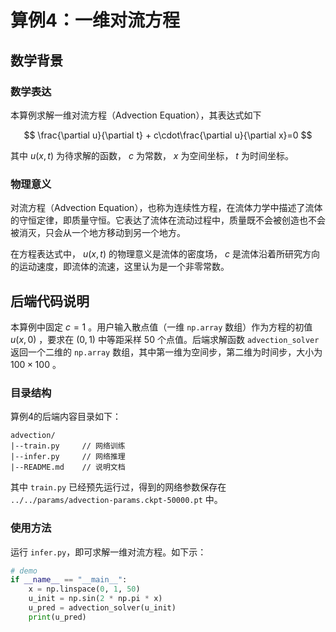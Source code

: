 # 算例4：一维对流方程

## 数学背景

### 数学表达

本算例求解一维对流方程（Advection Equation），其表达式如下

$$
\frac{\partial u}{\partial t} + c\cdot\frac{\partial u}{\partial x}=0
$$

其中 $u(x,t)$ 为待求解的函数， $c$ 为常数， $x$ 为空间坐标， $t$ 为时间坐标。

### 物理意义

对流方程（Advection Equation），也称为连续性方程，在流体力学中描述了流体的守恒定律，即质量守恒。它表达了流体在流动过程中，质量既不会被创造也不会被消灭，只会从一个地方移动到另一个地方。

在方程表达式中， $u(x, t)$ 的物理意义是流体的密度场， $c$ 是流体沿着所研究方向的运动速度，即流体的流速，这里认为是一个非零常数。

## 后端代码说明

本算例中固定 $c=1$ 。用户输入散点值（一维 `np.array` 数组）作为方程的初值 $u(x, 0)$ ，要求在 $(0, 1)$ 中等距采样 50 个点值。后端求解函数 `advection_solver` 返回一个二维的 `np.array` 数组，其中第一维为空间步，第二维为时间步，大小为 $100\times 100$ 。

### 目录结构

算例4的后端内容目录如下：
```
advection/
|--train.py     // 网络训练
|--infer.py     // 网络推理
|--README.md    // 说明文档
```
其中 `train.py` 已经预先运行过，得到的网络参数保存在 `../../params/advection-params.ckpt-50000.pt` 中。

### 使用方法

运行 `infer.py`，即可求解一维对流方程。如下示：
```Python
# demo
if __name__ == "__main__":
    x = np.linspace(0, 1, 50)
    u_init = np.sin(2 * np.pi * x)
    u_pred = advection_solver(u_init)
    print(u_pred)
```